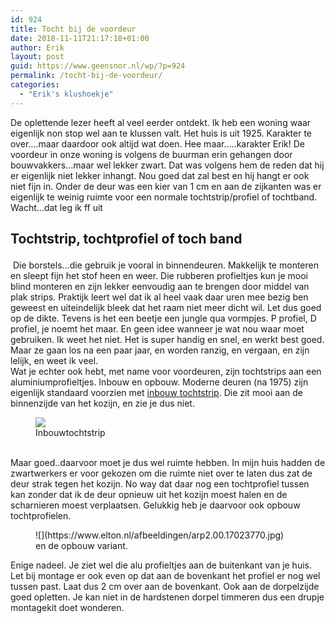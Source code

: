 ```yaml
---
id: 924
title: Tocht bij de voordeur
date: 2018-11-11T21:17:18+01:00
author: Erik
layout: post
guid: https://www.geensnor.nl/wp/?p=924
permalink: /tocht-bij-de-voordeur/
categories:
  - "Erik's klushoekje"
---
```

 De oplettende lezer heeft al veel eerder ontdekt. Ik heb een woning waar eigenlijk non stop wel aan te klussen valt. Het huis is uit 1925. Karakter te over&#8230;.maar daardoor ook altijd wat doen. Hee maar&#8230;..karakter Erik! De voordeur in onze woning is volgens de buurman erin gehangen door bouwvakkers&#8230;maar wel lekker zwart. Dat was volgens hem de reden dat hij er eigenlijk niet lekker inhangt. Nou goed dat zal best en hij hangt er ook niet fijn in. Onder de deur was een kier van 1 cm en aan de zijkanten was er eigenlijk te weinig ruimte voor een normale tochtstrip/profiel of tochtband. Wacht&#8230;dat leg ik ff uit  


## Tochtstrip, tochtprofiel of toch band<figure class="wp-block-image">

<img src="https://www.geensnor.nl/wp/wp-content/uploads/2018/11/tochtstrip_4_diverse_soorten_www_karwei_nl.jpg" alt="" class="wp-image-928" srcset="https://www.geensnor.nl/wp/wp-content/uploads/2018/11/tochtstrip_4_diverse_soorten_www_karwei_nl.jpg 502w, https://www.geensnor.nl/wp/wp-content/uploads/2018/11/tochtstrip_4_diverse_soorten_www_karwei_nl-300x274.jpg 300w" sizes="(max-width: 502px) 100vw, 502px" /> </figure> Die borstels&#8230;die gebruik je vooral in binnendeuren. Makkelijk te monteren en sleept fijn het stof heen en weer. Die rubberen profieltjes kun je mooi blind monteren en zijn lekker eenvoudig aan te brengen door middel van plak strips. Praktijk leert wel dat ik al heel vaak daar uren mee bezig ben geweest en uiteindelijk bleek dat het raam niet meer dicht wil. Let dus goed op de dikte. Tevens is het een beetje een jungle qua vormpjes. P profiel, D profiel, je noemt het maar. En geen idee wanneer je wat nou waar moet gebruiken. Ik weet het niet. Het is super handig en snel, en werkt best goed. Maar ze gaan los na een paar jaar, en worden ranzig, en vergaan, en zijn lelijk, en weet ik veel.  
Wat je echter ook hebt, met name voor voordeuren, zijn tochtstrips aan een aluminiumprofieltjes. Inbouw en opbouw. Moderne deuren (na 1975) zijn eigenlijk standaard voorzien met [inbouw tochtstrip](https://www.elton.nl/professional/inbouw-tochtprofielen/inbouwprofiel-aib-3n-25). Die zit mooi aan de binnenzijde van het kozijn, en zie je dus niet. <figure class="wp-block-image">![](https://www.elton.nl/afbeeldingen/aib-3n-25.00.17023770.jpg) <figcaption>Inbouwtochtstrip</figcaption> </figure>  
Maar goed..daarvoor moet je dus wel ruimte hebben. In mijn huis hadden de zwartwerkers er voor gekozen om die ruimte niet over te laten dus zat de deur strak tegen het kozijn. No way dat daar nog een tochtprofiel tussen kan zonder dat ik de deur opnieuw uit het kozijn moest halen en de scharnieren moest verplaatsen. Gelukkig heb je daarvoor ook opbouw tochtprofielen.  
<figure class="wp-block-image">![](https://www.elton.nl/afbeeldingen/arp2.00.17023770.jpg) <figcaption>en de opbouw variant.</figcaption> </figure> Enige nadeel. Je ziet wel die alu profieltjes aan de buitenkant van je huis. Let bij montage er ook even op dat aan de bovenkant het profiel er nog wel tussen past. Laat dus 2 cm over aan de bovenkant. Ook aan de dorpelzijde goed opletten. Je kan niet in de hardstenen dorpel timmeren dus een drupje montagekit doet wonderen.
